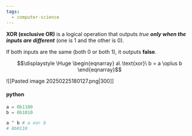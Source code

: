 ```yaml
---
tags:
  - computer-science
---
```

**XOR (exclusive OR)** is a logical operation that outputs *true **only when the inputs are different*** (one is 1 and the other is 0). 

If both inputs are the same (both 0 or both 1), it outputs **false**.

$$\displaystyle \Huge \begin{eqnarray} 
a\ \text{xor}\ b = a \oplus b
\end{eqnarray}$$

![[Pasted image 20250225180127.png|300]]

#### python

```python
a = 0b1100
b = 0b1010

a ^ b # a xor b
# 0b0110
```
